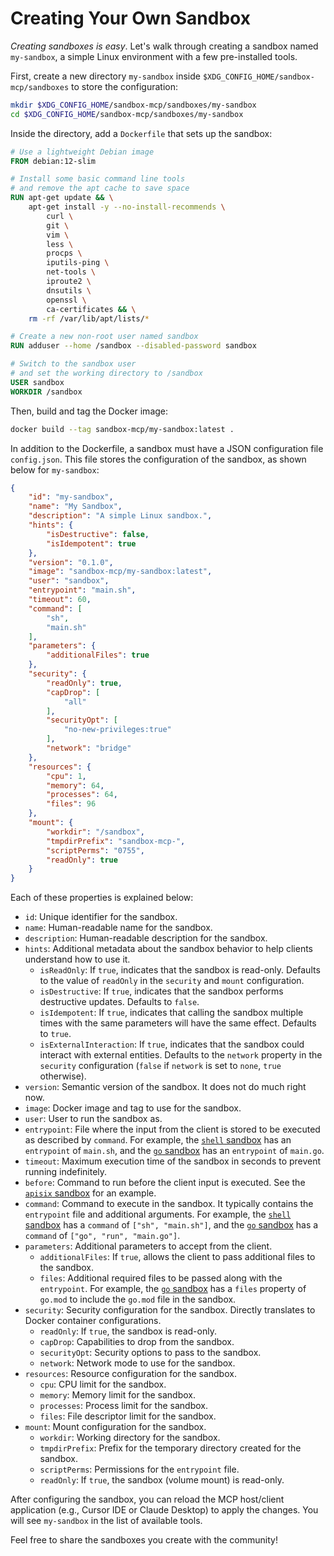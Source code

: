# Creating Your Own Sandbox

_Creating sandboxes is easy_. Let's walk through creating a sandbox named `my-sandbox`, a simple Linux environment with a few pre-installed tools.

First, create a new directory `my-sandbox` inside `$XDG_CONFIG_HOME/sandbox-mcp/sandboxes` to store the configuration:

```bash
mkdir $XDG_CONFIG_HOME/sandbox-mcp/sandboxes/my-sandbox
cd $XDG_CONFIG_HOME/sandbox-mcp/sandboxes/my-sandbox
```

Inside the directory, add a `Dockerfile` that sets up the sandbox:

```dockerfile
# Use a lightweight Debian image
FROM debian:12-slim

# Install some basic command line tools
# and remove the apt cache to save space
RUN apt-get update && \
    apt-get install -y --no-install-recommends \
        curl \
        git \
        vim \
        less \
        procps \
        iputils-ping \
        net-tools \
        iproute2 \
        dnsutils \
        openssl \
        ca-certificates && \
    rm -rf /var/lib/apt/lists/*

# Create a new non-root user named sandbox
RUN adduser --home /sandbox --disabled-password sandbox

# Switch to the sandbox user
# and set the working directory to /sandbox
USER sandbox
WORKDIR /sandbox
```

Then, build and tag the Docker image:

```bash
docker build --tag sandbox-mcp/my-sandbox:latest .
```

In addition to the Dockerfile, a sandbox must have a JSON configuration file `config.json`. This file stores the configuration of the sandbox, as shown below for `my-sandbox`:

```json
{
	"id": "my-sandbox",
	"name": "My Sandbox",
	"description": "A simple Linux sandbox.",
	"hints": {
		"isDestructive": false,
		"isIdempotent": true
	},
	"version": "0.1.0",
	"image": "sandbox-mcp/my-sandbox:latest",
	"user": "sandbox",
	"entrypoint": "main.sh",
	"timeout": 60,
	"command": [
		"sh",
		"main.sh"
	],
	"parameters": {
		"additionalFiles": true
	},
	"security": {
		"readOnly": true,
		"capDrop": [
			"all"
		],
		"securityOpt": [
			"no-new-privileges:true"
		],
		"network": "bridge"
	},
	"resources": {
		"cpu": 1,
		"memory": 64,
		"processes": 64,
		"files": 96
	},
	"mount": {
		"workdir": "/sandbox",
		"tmpdirPrefix": "sandbox-mcp-",
		"scriptPerms": "0755",
		"readOnly": true
	}
}
```

Each of these properties is explained below:

- `id`: Unique identifier for the sandbox.
- `name`: Human-readable name for the sandbox.
- `description`: Human-readable description for the sandbox.
- `hints`: Additional metadata about the sandbox behavior to help clients understand how to use it.
	- `isReadOnly`: If `true`, indicates that the sandbox is read-only. Defaults to the value of `readOnly` in the `security` and `mount` configuration.
	- `isDestructive`: If `true`, indicates that the sandbox performs destructive updates. Defaults to `false`.
	- `isIdempotent`: If `true`, indicates that calling the sandbox multiple times with the same parameters will have the same effect. Defaults to `true`.
	- `isExternalInteraction`: If `true`, indicates that the sandbox could interact with external entities. Defaults to the `network` property in the `security` configuration (`false` if `network` is set to `none`, `true` otherwise).
- `version`: Semantic version of the sandbox. It does not do much right now.
- `image`: Docker image and tag to use for the sandbox.
- `user`: User to run the sandbox as.
- `entrypoint`: File where the input from the client is stored to be executed as described by `command`. For example, the [`shell` sandbox](./shell/config.json) has an `entrypoint` of `main.sh`, and the [`go` sandbox](./go/config.json) has an `entrypoint` of `main.go`.
- `timeout`: Maximum execution time of the sandbox in seconds to prevent running indefinitely.
- `before`: Command to run before the client input is executed. See the [`apisix` sandbox](./apisix/config.json) for an example.
- `command`: Command to execute in the sandbox. It typically contains the `entrypoint` file and additional arguments. For example, the [`shell` sandbox](./shell/config.json) has a `command` of `["sh", "main.sh"]`, and the [`go` sandbox](./go/config.json) has a `command` of `["go", "run", "main.go"]`.
- `parameters`: Additional parameters to accept from the client.
	- `additionalFiles`: If `true`, allows the client to pass additional files to the sandbox.
	- `files`: Additional required files to be passed along with the `entrypoint`. For example, the [`go` sandbox](./go/config.json) has a `files` property of `go.mod` to include the `go.mod` file in the sandbox.
- `security`: Security configuration for the sandbox. Directly translates to Docker container configurations.
	- `readOnly`: If `true`, the sandbox is read-only.
	- `capDrop`: Capabilities to drop from the sandbox.
	- `securityOpt`: Security options to pass to the sandbox.
	- `network`: Network mode to use for the sandbox.
- `resources`: Resource configuration for the sandbox.
	- `cpu`: CPU limit for the sandbox.
	- `memory`: Memory limit for the sandbox.
	- `processes`: Process limit for the sandbox.
	- `files`: File descriptor limit for the sandbox.
- `mount`: Mount configuration for the sandbox.
	- `workdir`: Working directory for the sandbox.
	- `tmpdirPrefix`: Prefix for the temporary directory created for the sandbox.
	- `scriptPerms`: Permissions for the `entrypoint` file.
	- `readOnly`: If `true`, the sandbox (volume mount) is read-only.

After configuring the sandbox, you can reload the MCP host/client application (e.g., Cursor IDE or Claude Desktop) to apply the changes. You will see `my-sandbox` in the list of available tools.

Feel free to share the sandboxes you create with the community!
